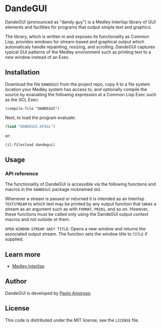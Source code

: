# DandeGUI

DandeGUI (pronounced as "dandy guy") is a Medley Interlisp library of GUI elements and facilities for programs that output simple text and graphics.

The library, which is written in and exposes its functionality as Common Lisp, provides windows for stream-based and graphical output which automaticaly handle repainting, resizing, and scrolling. DandeGUI captures typical GUI patterns of the Medley environment such as printing text to a new window instead of an Exec.


## Installation

Download the file `DANDEGUI` from the project repo, copy it to a file system location your Medley system has access to, and optionally compile the source by evaluating the following expression at a Common Lisp Exec such as the XCL Exec:

```
(compile-file "DANDEGUI")
```

Next, to load the program evaluate:

```lisp
(load "DANDEGUI.DFASL")
```

or:

```lisp
(il:filesload dandegui)
```


## Usage

### API reference

The functionality of DandeGUI is accessible via the following functions and macros in the `DANDEGUI` package nicknamed `GUI`.

Whenever a stream is passed or returned it is intended as an Interlisp `TEXTSTREAM` to which text may be printed by any output function that takes a stream as an argument such as with `FORMAT`, `PRIN1`, and so on. However, these functions must be called only using the DandeGUI output context macros and not outside ot them.

`OPEN-WINDOW-STREAM &KEY TITLE`: Opens a new window and returns the associated output stream. The function sets the window title to `TITLE` if supplied.


## Learn more

* [Medley Interlisp](https://interlisp.org)


## Author

DandeGUI is developed by [Paolo Amoroso](https://github.com/pamoroso).


## License

This code is distributed under the MIT license, see the `LICENSE` file.
